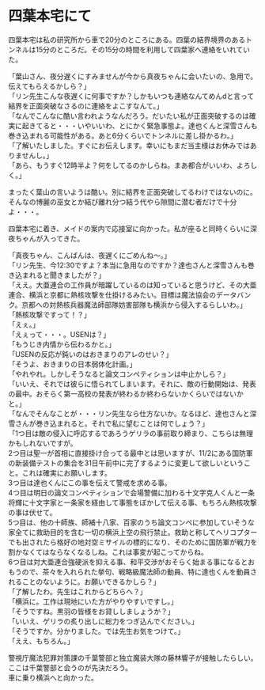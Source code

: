 # 四葉本宅にて

四葉本宅は私の研究所から車で20分のところにある。四葉の結界境界のあるトンネルは15分のところだ。その15分の時間を利用して四葉家へ連絡をいれていた。

「葉山さん、夜分遅くにすみませんが今から真夜ちゃんに会いたいの、急用で。伝えてもらえるかしら？」  
「リン先生こんな夜遅くに何事ですか？しかもいつも連絡なんてめんdと言って結界を正面突破なさるのに連絡をよこすなんて。」  
「なんでこんなに酷い言われようなんだろう。だいたい私が正面突破するのは確実に起きてると・・・いやいいわ、とにかく緊急事態よ。達也くんと深雪さんも巻き込まれる可能性がある。あと6分くらいでトンネルに差し掛かるわ。」  
「了解いたしました。すぐにお伝えします。幸いにもまだ当主様はお休みではありませんし。」  
「あら、もうすぐ12時半よ？何をしてるのかしらね。まあ都合がいいわ、よろしく。」

まったく葉山の言いようは酷い。別に結界を正面突破してるわけではないのに。そんなの博麗の巫女とか結び離れ分つ結う代やら隙間に潜む者だけで十分よ・・・。

四葉本宅に着き、メイドの案内で応接室に向かった。私が座ると同時くらいに深夜ちゃんが入ってきた。

「真夜ちゃん、こんばんは、夜遅くにごめんね〜。」  
「リン先生、今12:30ですよ？本当に急用なのですか？達也さんと深雪さんも巻き込まれると聞きましたが？」  
「ええ。大亜連合の工作員が暗躍しているのは知っていると思うけど、その大亜連合、横浜と京都に熱核攻撃を仕掛けるみたい。目標は魔法協会のデータバンク。京都への対熱核兵器魔法師部隊妨害部隊も横浜から侵入するらしいわ。」  
「熱核攻撃ですって！？」  
「えぇ。」  
「えぇって・・・。USENは？」  
「もうじき内情から伝わるかと。」  
「USENの反応が鈍いのはおきまりのアレのせい？」  
「そうよ、おきまりの日本弱体化計画。」  
「やれやれ。しかしそうなると論文コンペティションは中止かしら？」  
「いいえ、それでは彼らに悟られてしまいます。それに、敵の行動開始は、発表の最中。おそらく第一高校の発表が終わるか終わらないかくらいではないかと。」  
「なんでそんなことが・・・リン先生なら仕方ないか。なるほど、達也さんと深雪さんが巻き込まれると。それで私に望むことは何でしょう？」  
「1つ目は敵の侵入に呼応するであろうゲリラの事前取り締まり、こちらは無理かもしれないですが。  
2つ目は聖一が首相に直接掛け合ってる最中とは思いますが、11/2にある国防軍の新装備テストの集合を31日午前中に完了するように変更して欲しいということ。これは確実にお願いします。  
3つ目は達也くんにこの事を伝えて警戒を求める事。  
4つ目は明日の論文コンペティションで会場警備に加わる十文字克人くんと一条将輝に十文字家と一条家を経由して事態をぼかして伝える事、もちろん熱核攻撃の事は伏せて。  
5つ目は、他の十師族、師補十八家、百家のうち論文コンペに参加していそうな家全てに救助目的を含む一切の横浜上空の飛行禁止。救助と称してヘリコプターでも出されたら格好の地対空ミサイルの標的になり、そのために国防軍が戦力を割かなくてはならなくなるしね。これは事変が起こってからね。  
6つ目は対大亜連合強硬派を抑える事、和平交渉がおそらく始まる事になるとおもうので、茶々を入れられた挙句、戦略級魔法師の動員、特に達也くんを動員されることのないように。お願いできるかしら？」  
「了解したわ。先生はこれからどちらへ？」  
「横浜に。工作は現地にいた方がやりやすいですし。」  
「そうですね。黒羽の皆様をお貸ししましょうか？」  
「いいえ、ゲリラの炙り出しに総力をつぎ込んでください。」  
「そうですか。分かりました。では先生お気をつけて。」  
「ええ、もちろん。」

警視庁魔法犯罪対策課の千葉警部と独立魔装大隊の藤林響子が接触したらしい。ここは千葉警部と会うのが先決だろう。  
車に乗り横浜へと向かった。
